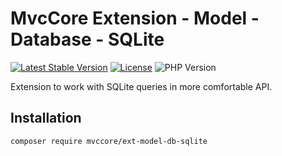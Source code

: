 # MvcCore Extension - Model - Database - SQLite

[![Latest Stable Version](https://img.shields.io/badge/Stable-v4.3.1-brightgreen.svg?style=plastic)](https://github.com/mvccore/ext-model-db-sqlite/releases)
[![License](https://img.shields.io/badge/Licence-BSD-brightgreen.svg?style=plastic)](https://mvccore.github.io/docs/mvccore/4.0.0/LICENCE.md)
![PHP Version](https://img.shields.io/badge/PHP->=5.4-brightgreen.svg?style=plastic)

Extension to work with SQLite queries in more comfortable API.

## Installation
```shell
composer require mvccore/ext-model-db-sqlite
```